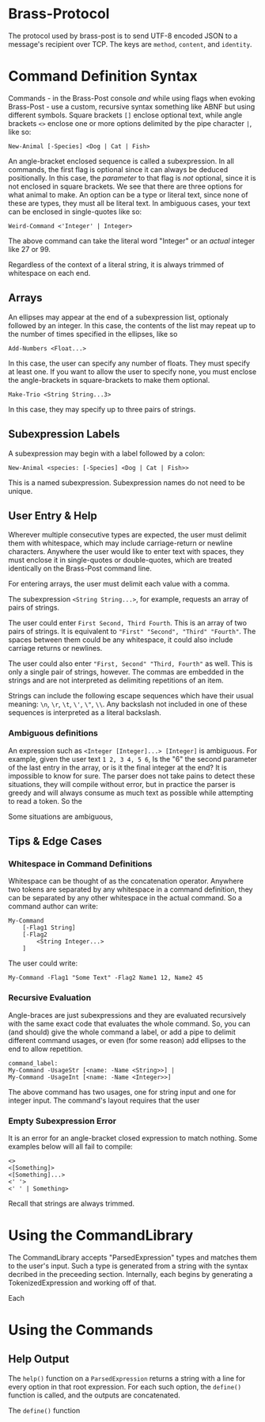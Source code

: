# Brass-Protocol

The protocol used by brass-post is to send UTF-8 encoded JSON to a message's recipient over TCP. The keys are `method`, `content`, and `identity`.


# Command Definition Syntax

Commands - in the Brass-Post console *and* while using flags when evoking Brass-Post - use a custom, recursive syntax something like ABNF but using different symbols. Square brackets `[]` enclose optional text, while angle brackets `<>` enclose one or more options delimited by the pipe character `|`, like so:

```
New-Animal [-Species] <Dog | Cat | Fish>
```

An angle-bracket enclosed sequence is called a subexpression. In all commands, the first flag is optional since it can always be deduced positionally. In this case, the *parameter* to that flag is *not* optional, since it is not enclosed in square brackets. We see that there are three options for what animal to make. An option can be a type or literal text, since none of these are types, they must all be literal text. In ambiguous cases, your text can be enclosed in single-quotes like so:

```
Weird-Command <'Integer' | Integer>
```

The above command can take the literal word "Integer" or an *actual* integer like 27 or 99.

Regardless of the context of a literal string, it is always trimmed of whitespace on each end.

## Arrays

An ellipses may appear at the end of a subexpression list, optionaly followed by an integer. In this case, the contents of the list may repeat up to the number of times specified in the ellipses, like so

```
Add-Numbers <Float...>
```

In this case, the user can specify any number of floats. They must specify at least one. If you want to allow the user to specify none, you must enclose the angle-brackets in square-brackets to make them optional.

```
Make-Trio <String String...3>
```

In this case, they may specify up to three pairs of strings.

## Subexpression Labels

A subexpression may begin with a label followed by a colon:

```
New-Animal <species: [-Species] <Dog | Cat | Fish>>
```

This is a named subexpression. Subexpression names do not need to be unique.

## User Entry & Help

Wherever multiple consecutive types are expected, the user must delimit them with whitespace, which may include carriage-return or newline characters. Anywhere the user would like to enter text with spaces, they must enclose it in single-quotes or double-quotes, which are treated identically on the Brass-Post command line.

For entering arrays, the user must delimit each value with a comma.

The subexpression `<String String...>`, for example, requests an array of pairs of strings.

The user could enter `First Second, Third Fourth`. This is an array of two pairs of strings. It is equivalent to `"First" "Second", "Third" "Fourth"`. The spaces between them could be any whitespace, it could also include carriage returns or newlines.

The user could also enter `"First, Second" "Third, Fourth"` as well. This is only a single pair of strings, however. The commas are embedded in the strings and are not interpreted as delimiting repetitions of an item.

Strings can include the following escape sequences which have their usual meaning:
`\n`, `\r`, `\t`, `\'`, `\"`, `\\`. Any backslash not included in one of these sequences is interpreted as a literal backslash.

### Ambiguous definitions

An expression such as `<Integer [Integer]...> [Integer]` is ambiguous. For example, given the user text `1 2, 3 4, 5 6`, Is the "6" the second parameter of the last entry in the array, or is it the final integer at the end? It is impossible to know for sure. The parser does not take pains to detect these situations, they will compile without error, but in practice the parser is greedy and will always consume as much text as possible while attempting to read a token. So the 

Some situations are ambiguous,

## Tips & Edge Cases

### Whitespace in Command Definitions

Whitespace can be thought of as the concatenation operator. Anywhere two tokens are separated by any whitespace in a command definition, they can be separated by any other whitespace in the actual command. So a command author can write:

```
My-Command
    [-Flag1 String]
    [-Flag2
        <String Integer...>
    ]
```

The user could write:

```
My-Command -Flag1 "Some Text" -Flag2 Name1 12, Name2 45
```

### Recursive Evaluation

Angle-braces are just subexpressions and they are evaluated recursively with the same exact code that evaluates the whole command. So, you can (and should) give the whole command a label, or add a pipe to delimit different command usages, or even (for some reason) add ellipses to the end to allow repetition.

```
command_label:
My-Command -UsageStr [<name: -Name <String>>] |
My-Command -UsageInt [<name: -Name <Integer>>]
```

The above command has two usages, one for string input and one for integer input. The command's layout requires that the user 

### Empty Subexpression Error

It is an error for an angle-bracket closed expression to match nothing. Some examples below will all fail to compile:

```
<>
<[Something]>
<[Something]...>
<' '>
<' ' | Something>
```

Recall that strings are always trimmed.

# Using the CommandLibrary

The CommandLibrary accepts "ParsedExpression" types and matches them to the user's input. Such a type is generated from a string with the syntax decribed in the preceeding section. Internally, each begins by generating a TokenizedExpression and working off of that.

Each 

# Using the Commands

## Help Output

The `help()` function on a `ParsedExpression` returns a string with a line for every option in that root expression.
For each such option, the `define()` function is called, and the outputs are concatenated.

The `define()` function 

